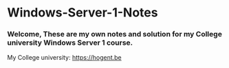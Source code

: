 # Windows-Server-1-Notes

### Welcome, These are my own notes and solution for my College university Windows Server 1 course.

My College university: https://hogent.be
